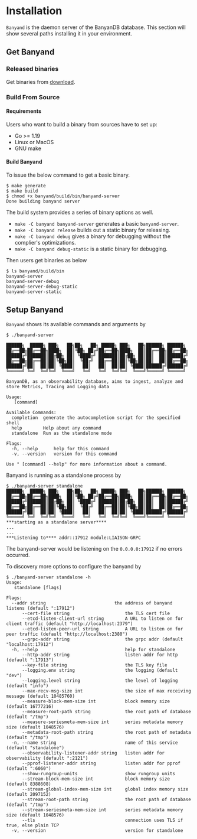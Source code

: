 
# Installation

`Banyand` is the daemon server of the BanyanDB database. This section will show several paths installing it in your environment.

## Get Banyand

### Released binaries

Get binaries from [download](https://skywalking.apache.org/downloads/).

### Build From Source

#### Requirements

Users who want to build a binary from sources have to set up:

* Go >= 1.19
* Linux or MacOS
* GNU make

#### Build Banyand

To issue the below command to get a basic binary.

```shell
$ make generate
$ make build
$ chmod +x banyand/build/bin/banyand-server
Done building banyand server
```

The build system provides a series of binary options as well.

* `make -C banyand banyand-server` generates a basic `banyand-server`.
* `make -C banyand release` builds out a static binary for releasing.
* `make -C banyand debug` gives a binary for debugging without the complier's optimizations.
* `make -C banyand debug-static` is a static binary for debugging.

Then users get binaries as below

``` shell
$ ls banyand/build/bin
banyand-server  
banyand-server-debug  
banyand-server-debug-static  
banyand-server-static
```

## Setup Banyand

`Banyand` shows its available commands and arguments by

```shell
$ ./banyand-server

██████╗  █████╗ ███╗   ██╗██╗   ██╗ █████╗ ███╗   ██╗██████╗ ██████╗ 
██╔══██╗██╔══██╗████╗  ██║╚██╗ ██╔╝██╔══██╗████╗  ██║██╔══██╗██╔══██╗
██████╔╝███████║██╔██╗ ██║ ╚████╔╝ ███████║██╔██╗ ██║██║  ██║██████╔╝
██╔══██╗██╔══██║██║╚██╗██║  ╚██╔╝  ██╔══██║██║╚██╗██║██║  ██║██╔══██╗
██████╔╝██║  ██║██║ ╚████║   ██║   ██║  ██║██║ ╚████║██████╔╝██████╔╝
╚═════╝ ╚═╝  ╚═╝╚═╝  ╚═══╝   ╚═╝   ╚═╝  ╚═╝╚═╝  ╚═══╝╚═════╝ ╚═════╝ 

BanyanDB, as an observability database, aims to ingest, analyze and store Metrics, Tracing and Logging data

Usage:
   [command]

Available Commands:
  completion  generate the autocompletion script for the specified shell
  help        Help about any command
  standalone  Run as the standalone mode

Flags:
  -h, --help      help for this command
  -v, --version   version for this command

Use " [command] --help" for more information about a command.
```

Banyand is running as a standalone process by

```shell
$ ./banyand-server standalone
██████╗  █████╗ ███╗   ██╗██╗   ██╗ █████╗ ███╗   ██╗██████╗ ██████╗ 
██╔══██╗██╔══██╗████╗  ██║╚██╗ ██╔╝██╔══██╗████╗  ██║██╔══██╗██╔══██╗
██████╔╝███████║██╔██╗ ██║ ╚████╔╝ ███████║██╔██╗ ██║██║  ██║██████╔╝
██╔══██╗██╔══██║██║╚██╗██║  ╚██╔╝  ██╔══██║██║╚██╗██║██║  ██║██╔══██╗
██████╔╝██║  ██║██║ ╚████║   ██║   ██║  ██║██║ ╚████║██████╔╝██████╔╝
╚═════╝ ╚═╝  ╚═╝╚═╝  ╚═══╝   ╚═╝   ╚═╝  ╚═╝╚═╝  ╚═══╝╚═════╝ ╚═════╝ 
***starting as a standalone server****
...
...
***Listening to**** addr::17912 module:LIAISON-GRPC
```

The banyand-server would be listening on the `0.0.0.0:17912` if no errors occurred.

To discovery more options to configure the banyand by

```shell
$ ./banyand-server standalone -h
Usage:
   standalone [flags]

Flags:
  --addr string                          the address of banyand listens (default ":17912")
      --cert-file string                     the TLS cert file
      --etcd-listen-client-url string        A URL to listen on for client traffic (default "http://localhost:2379")
      --etcd-listen-peer-url string          A URL to listen on for peer traffic (default "http://localhost:2380")
      --grpc-addr string                     the grpc addr (default "localhost:17912")
  -h, --help                                 help for standalone
      --http-addr string                     listen addr for http (default ":17913")
      --key-file string                      the TLS key file
      --logging.env string                   the logging (default "dev")
      --logging.level string                 the level of logging (default "info")
      --max-recv-msg-size int                the size of max receiving message (default 10485760)
      --measure-block-mem-size int           block memory size (default 16777216)
      --measure-root-path string             the root path of database (default "/tmp")
      --measure-seriesmeta-mem-size int      series metadata memory size (default 1048576)
      --metadata-root-path string            the root path of metadata (default "/tmp")
  -n, --name string                          name of this service (default "standalone")
      --observability-listener-addr string   listen addr for observability (default ":2121")
      --pprof-listener-addr string           listen addr for pprof (default ":6060")
      --show-rungroup-units                  show rungroup units
      --stream-block-mem-size int            block memory size (default 8388608)
      --stream-global-index-mem-size int     global index memory size (default 2097152)
      --stream-root-path string              the root path of database (default "/tmp")
      --stream-seriesmeta-mem-size int       series metadata memory size (default 1048576)
      --tls                                  connection uses TLS if true, else plain TCP
  -v, --version                              version for standalone
```
